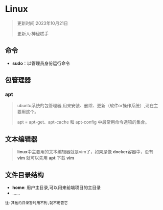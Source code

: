 # Linux

>更新时间:2023年10月21日
>
>更新人:神秘糕手

## 命令

- **sudo**：以管理员身份运行命令

## 包管理器

### apt

> ubuntu系统的包管理器,用来安装、删除、更新（软件or操作系统）,现在主要用这个。
>
> apt = apt-get、apt-cache 和 apt-config 中最常用命令选项的集合。

## 文本编辑器

 > **linux**中主要用的文本编辑器就是vim了，如果是像 **docker**容器中，没有 **vim** 就可以先用 **apt**  下载 **vim**



## 文件目录结构

- **home**: 用户主目录,可以用来前端项目的主目录
- ......

`注:其他的目录暂时用不到,就不用管它`

